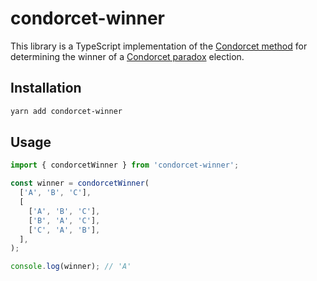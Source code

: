 # condorcet-winner

This library is a TypeScript implementation of the [Condorcet method](https://en.wikipedia.org/wiki/Condorcet_method) for determining the winner of a [Condorcet paradox](https://en.wikipedia.org/wiki/Condorcet_paradox) election.

## Installation

```bash
yarn add condorcet-winner
```

## Usage

```typescript
import { condorcetWinner } from 'condorcet-winner';

const winner = condorcetWinner(
  ['A', 'B', 'C'],
  [
    ['A', 'B', 'C'],
    ['B', 'A', 'C'],
    ['C', 'A', 'B'],
  ],
);

console.log(winner); // 'A'
```
